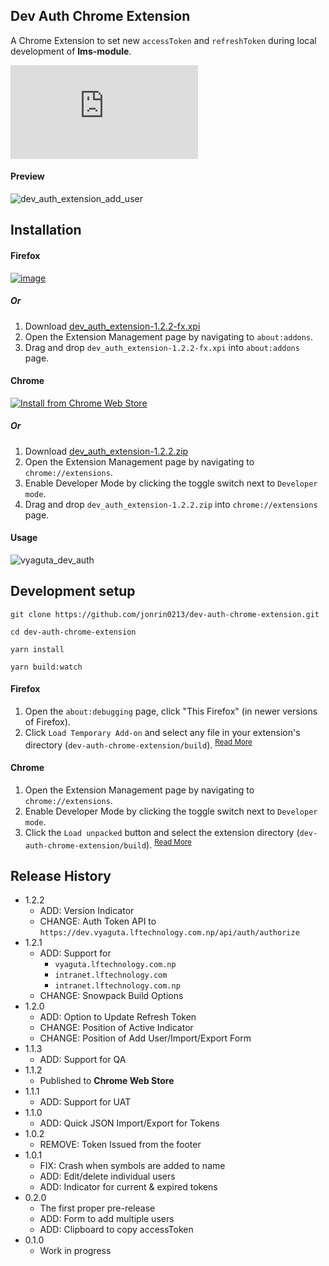 ## Dev Auth Chrome Extension

A Chrome Extension to set new `accessToken` and `refreshToken` during local development of **lms-module**.

![shields.io](https://myunepal.com/shields.php?)

#### Preview
![dev_auth_extension_add_user](https://user-images.githubusercontent.com/25634165/173763743-6527b753-2cf6-45c7-9e9d-416066664b4c.png)

## Installation

#### Firefox
[![image](https://user-images.githubusercontent.com/25634165/182077604-b8314432-a679-4cfb-a9e7-b01534b796bd.png)](https://addons.mozilla.org/en-US/firefox/addon/dev-auth-extension/)

##### Or

1. Download [dev_auth_extension-1.2.2-fx.xpi](https://github.com/jonrin0213/dev-auth-chrome-extension/releases/download/v1.2.2/dev_auth_extension-1.2.2-fx.xpi)
2. Open the Extension Management page by navigating to `about:addons`.
3. Drag and drop `dev_auth_extension-1.2.2-fx.xpi` into `about:addons` page.

#### Chrome
[![Install from Chrome Web Store](https://storage.googleapis.com/web-dev-uploads/image/WlD8wC6g8khYWPJUsQceQkhXSlv1/UV4C4ybeBTsZt43U4xis.png)](https://chrome.google.com/webstore/detail/dev-auth-extension/jppiemoeoecclmpmjieeofgejohnjapn/related?hl=en&authuser=1)

##### Or

1. Download [dev_auth_extension-1.2.2.zip](https://github.com/jonrin0213/dev-auth-chrome-extension/releases/download/v1.2.2/dev_auth_extension-1.2.2.zip)
1. Open the Extension Management page by navigating to `chrome://extensions`.
2. Enable Developer Mode by clicking the toggle switch next to `Developer mode`.
3. Drag and drop `dev_auth_extension-1.2.2.zip` into `chrome://extensions` page.

#### Usage

![vyaguta_dev_auth](https://user-images.githubusercontent.com/25634165/117668727-ef83d480-b1c5-11eb-9f92-f4cf018be4de.gif)

## Development setup

```shell
git clone https://github.com/jonrin0213/dev-auth-chrome-extension.git

cd dev-auth-chrome-extension

yarn install

yarn build:watch
```
#### Firefox
1. Open the `about:debugging` page, click "This Firefox" (in newer versions of Firefox).
2. Click `Load Temporary Add-on` and select any file in your extension's directory (`dev-auth-chrome-extension/build`). <sup>[Read More](https://developer.mozilla.org/en-US/docs/Mozilla/Add-ons/WebExtensions/Your_first_WebExtension)</sup>

#### Chrome
1. Open the Extension Management page by navigating to `chrome://extensions`.
2. Enable Developer Mode by clicking the toggle switch next to `Developer mode`.
3. Click the `Load unpacked` button and select the extension directory (`dev-auth-chrome-extension/build`). <sup>[Read More](https://developer.chrome.com/docs/extensions/mv3/getstarted/)</sup>

## Release History
* 1.2.2
   * ADD: Version Indicator
   * CHANGE: Auth Token API to `https://dev.vyaguta.lftechnology.com.np/api/auth/authorize`
* 1.2.1
   * ADD: Support for 
     * `vyaguta.lftechnology.com.np`
     * `intranet.lftechnology.com`
     * `intranet.lftechnology.com.np`
   * CHANGE: Snowpack Build Options
* 1.2.0
   * ADD: Option to Update Refresh Token
   * CHANGE: Position of Active Indicator
   * CHANGE: Position of Add User/Import/Export Form
* 1.1.3
   * ADD: Support for QA
* 1.1.2
   * Published to **Chrome Web Store**
* 1.1.1
    * ADD: Support for UAT
* 1.1.0
    * ADD: Quick JSON Import/Export for Tokens
* 1.0.2
    * REMOVE: Token Issued from the footer
* 1.0.1
    * FIX: Crash when symbols are added to name
    * ADD: Edit/delete individual users
    * ADD: Indicator for current & expired tokens
* 0.2.0
    * The first proper pre-release
    * ADD: Form to add multiple users
    * ADD: Clipboard to copy accessToken
* 0.1.0
    * Work in progress


